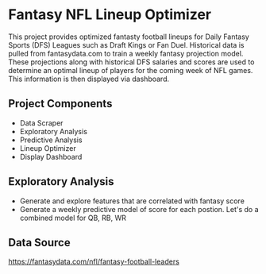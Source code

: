 # Fantasy NFL Lineup Optimizer

This project provides optimized fantasty football lineups for Daily Fantasy Sports (DFS) Leagues such as Draft Kings or Fan Duel. Historical data is pulled from fantasydata.com to train a weekly fantasy projection model. These projections along with historical DFS salaries and scores are used to determine an optimal lineup of players for the coming week of NFL games. This information is then displayed via dashboard.

## Project Components

- Data Scraper
- Exploratory Analysis
- Predictive Analysis
- Lineup Optimizer
- Display Dashboard

## Exploratory Analysis
- Generate and explore features that are correlated with fantasy score
- Generate a weekly predictive model of score for each postion. Let's do a combined model for QB, RB, WR 

## Data Source
https://fantasydata.com/nfl/fantasy-football-leaders
